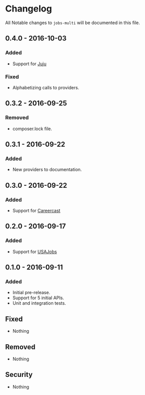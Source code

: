 # Changelog
All Notable changes to `jobs-multi` will be documented in this file.

## 0.4.0 - 2016-10-03

### Added
- Support for [Juju](https://github.com/jobapis/jobs-juju)

### Fixed
- Alphabetizing calls to providers.

## 0.3.2 - 2016-09-25

### Removed
- composer.lock file.

## 0.3.1 - 2016-09-22

### Added
- New providers to documentation.

## 0.3.0 - 2016-09-22

### Added
- Support for [Careercast](https://github.com/jobapis/jobs-careercast)

## 0.2.0 - 2016-09-17

### Added
- Support for [USAJobs](https://github.com/jobapis/jobs-usajobs)

## 0.1.0 - 2016-09-11

### Added
- Initial pre-release.
- Support for 5 initial APIs.
- Unit and integration tests.

## Fixed
- Nothing

## Removed
- Nothing

## Security
- Nothing
